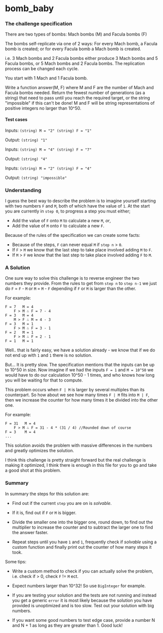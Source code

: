 # bomb_baby
### The challenge specification
There are two types of bombs: Mach bombs (M) and Facula bombs (F)

The bombs self-replicate via one of 2 ways: For every Mach bomb, a Facula bomb is created; or for every Facula bomb a Mach bomb is created.

i.e. 3 Mach bombs and 2 Facula bombs either produce 3 Mach bombs and 5 Facula bombs, or 5 Mach bombs and 2 Facula bombs. The replication process can be changed each cycle.

You start with 1 Mach and 1 Facula bomb.

Write a function answer(M, F) where M and F are the number of Mach and Facula bombs needed. Return the fewest number of generations (as a string) that need to pass until you reach the required target, or the string "impossible" if this can't be done! M and F will be string representations of positive integers no larger than 10^50.


#### Test cases
Inputs:
`(string) M = "2" (string) F = "1"`

Output:
`(string) "1"`


Inputs:
`(string) M = "4" (string) F = "7"`

Output:
`(string) "4"`

Inputs:
`(string) M = "2" (string) F = "4"`

Output:
`(string) "impossible"`

### Understanding

I guess the best way to describe the problem is to imagine yourself starting with two numbers `F` and `M`, both of which have the value of `1`. At the start you are currently in `step 0`, to progress a step you must either;

* Add the value of `F` onto `M` to calculate a new `M`, _or_,
* Add the value of `M` onto `F` to calculate a new `F`.

Because of the rules of the specification we can create some facts:

* Because of the steps, `F` can never equal `M` if `step n` > `0`.
* If `F` > `M` we know that the last step to take place involved adding `M` to `F`.
* If `M` > `F` we know that the last step to take place involved adding `F` to `M`.

### A Solution

One sure way to solve this challenge is to reverse engineer the two numbers they provide. From the rules to get from `step n` to `step n-1` we just do `F` = `F` - `M` or `M` = `M` - `F` depending if `F` or `M` is larger than the other.

For example:
```
F = 7   M = 4
    F > M ∴ F = 7 - 4
F = 3   M = 4
    M > F ∴ M = 4 - 3
F = 3   M = 1
    F > M ∴ F = 3 - 1
F = 2   M = 1
    F > M ∴ F = 2 - 1
F = 1   M = 1
```

Well.. that is fairly easy, we have a solution already - we know that if we do not end up with `1` and `1` there is no solution.

But... It is pretty slow. The specification mentions that the inputs can be up to 10^50 in size. Now imagine if we had the inputs `F = 1` and `M = 10^50` we would have to do our calculation 10^50 - 1 times, and who knows how long you will be waiting for that to compute.

This problem occurs when `F | M` is larger by several multiples than its counterpart. So how about we see how many times `F | M` fits into `M | F`, then we increase the counter for how many times it be divided into the other one.

For example:
```
F = 31   M = 4
    F > M ∴ F = 31 - 4 * (31 / 4) //Rounded down of course
F = 3    M = 4
...
```

This solution avoids the problem with massive differences in the numbers and greatly optimizes the solution.

I think this challenge is pretty straight forward but the real challenge is making it optimized, I think there is enough in this file for you to go and take a good shot at this problem.

### Summary

In summary the steps for this solution are:

* Find out if the current `step` you are on is _solvable_.

* If it is, find out if `F` or `M` is bigger.

* Divide the smaller one into the bigger one, round down, to find out the multiplier to increase the counter and to subtract the larger one to find the answer faster.

* Repeat steps until you have `1` and `1`, frequently check if _solvable_ using a custom function and finally print out the counter of how many steps it took.

Some tips:

* Write a custom method to check if you can actually solve the problem, i.e. check if > 0, check `F` != `M` ect.

* Expect numbers larger than 10^32! So use `BigInteger` for example.

* If you are testing your solution and the tests are not running and instead you get a generic `error` it is most likely because the solution you have provided is unoptimized and is too slow. Test out your solution with big numbers.

* If you want some good numbers to test edge case, provide a number N and N + 1 as long as they are greater than 1.
Good luck!
